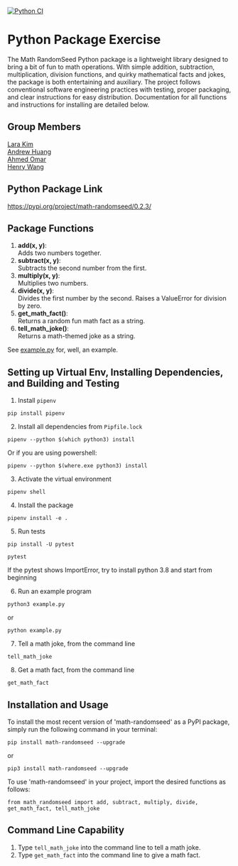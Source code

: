 [![Python CI](https://github.com/software-students-fall2023/3-python-package-exercise-random-seed-2/actions/workflows/python-package.yml/badge.svg?branch=lara)](https://github.com/software-students-fall2023/3-python-package-exercise-random-seed-2/actions/workflows/python-package.yml)

# Python Package Exercise

The Math RandomSeed Python package is a lightweight library designed to bring a bit of fun to math operations. With simple addition, subtraction, multiplication, division functions, and quirky mathematical facts and jokes, the package is both entertaining and auxiliary. The project follows conventional software engineering practices with testing, proper packaging, and clear instructions for easy distribution.
Documentation for all functions and instructions for installing are detailed below.

## Group Members 
[Lara Kim](https://github.com/larahynkim) <br>
[Andrew Huang](https://github.com/andrewhuanggg) <br>
[Ahmed Omar](https://github.com/ahmed-o-324) <br>
[Henry Wang](https://github.com/fishlesswater) <br>

## Python Package Link
https://pypi.org/project/math-randomseed/0.2.3/

## Package Functions
1. **add(x, y)**:<br>
Adds two numbers together.
2. **subtract(x, y)**:<br>
Subtracts the second number from the first.
3. **multiply(x, y)**:<br>
Multiplies two numbers.
4. **divide(x, y)**:<br>
Divides the first number by the second. Raises a ValueError for division by zero.
5. **get_math_fact()**:<br>
Returns a random fun math fact as a string.
6. **tell_math_joke()**:<br>
Returns a math-themed joke as a string.

See [example.py](./example.py) for, well, an example.


## Setting up Virtual Env, Installing Dependencies, and Building and Testing 

1. Install `pipenv`
```
pip install pipenv 
```

2. Install all dependencies from `Pipfile.lock`
```
pipenv --python $(which python3) install
```
Or if you are using powershell:
```
pipenv --python $(where.exe python3) install
```

3. Activate the virtual environment
```
pipenv shell 
```

4. Install the package
```
pipenv install -e . 
```

5. Run tests
```
pip install -U pytest

pytest
```
If the pytest shows ImportError, try to install python 3.8 and start from beginning

6. Run an example program
```
python3 example.py
```
or
```
python example.py
```
7. Tell a math joke, from the command line
```
tell_math_joke
```
8. Get a math fact, from the command line
```
get_math_fact
```

## Installation and Usage 
To install the most recent version of 'math-randomseed' as a PyPI package, simply run the following command in your terminal: 
```
pip install math-randomseed --upgrade 
```
or 
```
pip3 install math-randomseed --upgrade
```

To use 'math-randomseed' in your project, import the desired functions as follows: 
```
from math_randomseed import add, subtract, multiply, divide, get_math_fact, tell_math_joke
```
## Command Line Capability 
1. Type `tell_math_joke` into the command line to tell a math joke.
2. Type `get_math_fact` into the command line to give a math fact.